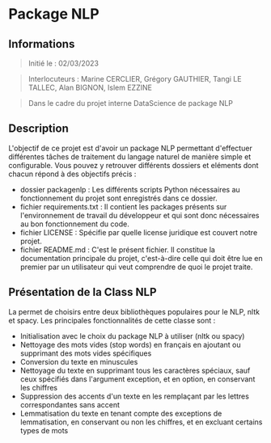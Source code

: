 # Package NLP

## Informations

> Initié le : 02/03/2023

> Interlocuteurs : Marine CERCLIER, Grégory GAUTHIER, Tangi LE TALLEC, Alan BIGNON, Islem EZZINE

> Dans le cadre du projet interne DataScience de package NLP

## Description

L'objectif de ce projet est d'avoir un package NLP permettant d'effectuer différentes tâches de traitement du langage naturel de manière simple et configurable.
Vous pouvez y retrouver différents dossiers et eléments dont chacun répond à des objectifs précis :

* dossier packagenlp : Les différents scripts Python nécessaires au fonctionnement du projet sont enregistrés dans ce dossier.
* fichier requirements.txt : Il contient les packages présents sur l'environnement de travail du développeur et qui sont donc nécessaires au bon fonctionnement du code.
* fichier LICENSE : Spécifie par quelle license juridique est couvert notre projet.
* fichier README.md : C'est le présent fichier. Il constitue la documentation principale du projet, c'est-à-dire celle qui doit être lue en premier par un utilisateur qui veut comprendre de quoi le projet traite.

## Présentation de la Class NLP

La permet de choisirs entre deux bibliothèques populaires pour le NLP, nltk et spacy.
Les principales fonctionnalités de cette classe sont :

* Initialisation avec le choix du package NLP à utiliser (nltk ou spacy)
* Nettoyage des mots vides (stop words) en français en ajoutant ou supprimant des mots vides spécifiques
* Conversion du texte en minuscules
* Nettoyage du texte en supprimant tous les caractères spéciaux, sauf ceux spécifiés dans l'argument exception, et en option, en conservant les chiffres
* Suppression des accents d'un texte en les remplaçant par les lettres correspondantes sans accent
* Lemmatisation du texte en tenant compte des exceptions de lemmatisation, en conservant ou non les chiffres, et en excluant certains types de mots
